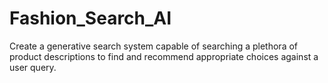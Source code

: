 # Fashion_Search_AI
Create a generative search system capable of searching a plethora of product descriptions to find and recommend appropriate choices against a user query.
